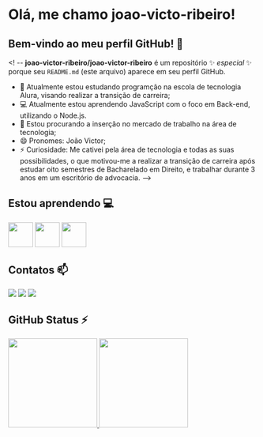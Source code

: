 # Olá, me chamo joao-victo-ribeiro!

## Bem-vindo ao meu perfil GitHub! 👋

<! --
**joao-victor-ribeiro/joao-victor-ribeiro** é um repositório ✨ _especial_ ✨ porque seu `README.md` (este arquivo) aparece em seu perfil GitHub.


- 🔭 Atualmente estou estudando programção na escola de tecnologia Alura, visando realizar a transição de carreira;
- 💻 Atualmente estou aprendendo JavaScript  com o foco em Back-end, utilizando o Node.js.
- 🎯 Estou procurando a inserção no mercado de trabalho na área de tecnologia;
- 😄 Pronomes: João Victor;
- ⚡ Curiosidade: Me cativei pela área de tecnologia e todas as suas possibilidades, o que motivou-me a realizar a transição de carreira após estudar oito semestres de Bacharelado em Direito, e trabalhar durante 3 anos em um escritório de advocacia.
-->

## Estou aprendendo 💻
<img src="https://cdn.jsdelivr.net/gh/devicons/devicon@latest/icons/javascript/javascript-original.svg" height="50px" width="50px"/> <img src="https://cdn.jsdelivr.net/gh/devicons/devicon@latest/icons/nodejs/nodejs-original-wordmark.svg" height="50px" width="50px"/> <img src="https://cdn.jsdelivr.net/gh/devicons/devicon@latest/icons/express/express-original-wordmark.svg" height="50px" width="50px"/>

## Contatos 📫
<div>
<a href = "mailto:victor.19ribeiro@gmail.com"><img loading="lazy" src="https://img.shields.io/badge/Gmail-D14836?style=for-the-badge&logo=gmail&logoColor=white" target="_blank"></a>
<a href="https://www.linkedin.com/in/joão-victor-q-ribeiro" target="_blank"><img loading="lazy" src="https://img.shields.io/badge/-LinkedIn-%230077B5?style=for-the-badge&logo=linkedin&logoColor=white" target="_blank"></a>
<a href="https://instagram.com/joaovictor_qr" target="_blank"><img loading="lazy" src="https://img.shields.io/badge/-Instagram-%23E4405F?style=for-the-badge&logo=instagram&logoColor=white" target="_blank"></a>
</div>

## GitHub Status ⚡

<div>
<a href="https://github.com/JV-QR">
<img loading="lazy" height="180em" src="https://github-readme-stats.vercel.app/api/top-langs/?username=JV-QR&layout=compact&langs_count=7&theme=dracula"/>
<img loading="lazy" height="180em" src="https://github-readme-stats.vercel.app/api?username=JV-QR&show_icons=true&theme=dracula&include_all_commits=true&count_private=true"/>
</div>





          
